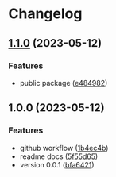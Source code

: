 # Changelog

## [1.1.0](https://github.com/NewCodeDevelopment/ui/compare/v1.0.0...v1.1.0) (2023-05-12)


### Features

* public package ([e484982](https://github.com/NewCodeDevelopment/ui/commit/e48498280a7acf29ec64ee6b65430a6a364e586c))

## 1.0.0 (2023-05-12)


### Features

* github workflow ([1b4ec4b](https://github.com/NewCodeDevelopment/ui/commit/1b4ec4b0fbc564d83e1038ba4b3fb462e86b0f28))
* readme docs ([5f55d65](https://github.com/NewCodeDevelopment/ui/commit/5f55d65eff2768b78b8e212b36e95d10b31de7e1))
* version 0.0.1 ([bfa6421](https://github.com/NewCodeDevelopment/ui/commit/bfa64216d45c959c3579e32ed9a7fd05d9a591a8))
